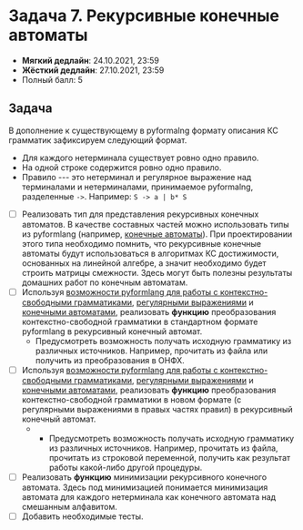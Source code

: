 # Задача 7. Рекурсивные конечные автоматы

* **Мягкий дедлайн**: 24.10.2021, 23:59
* **Жёсткий дедлайн**: 27.10.2021, 23:59
* Полный балл: 5

## Задача

В дополнение к существующему в pyformalng формату описания КС грамматик зафиксируем следующий формат.
- Для каждого нетерминала существует ровно одно правило.
- На одной строке содержится ровно одно правило.
- Правило --- это нетерминал и регулярное выражение над терминалами и нетерминалами, принимаемое pyformalng, разделенные ``` -> ```. Например: ``` S -> a | b* S ```

- [ ] Реализовать тип для представления рекурсивных конечных автоматов. В качестве составных частей можно использовать типы из pyformlang (например, [конечные автоматы](https://pyformlang.readthedocs.io/en/latest/usage.html#finite-automata)). При проектировании этого типа необходимо помнить, что рекурсивные конечные автоматы будут использоваться в алгоритмах КС достижимости, основанных на линейной алгебре, а значит необходимо будет строить матрицы смежности. Здесь могут быть полезны результаты домашних работ по конечным автоматам.
- [ ] Используя [возможности pyformlang для работы с контекстно-свободными грамматиками](https://pyformlang.readthedocs.io/en/latest/modules/context_free_grammar.html), [регулярными выражениями](https://pyformlang.readthedocs.io/en/latest/usage.html#regular-expression) и [конечными автоматами](https://pyformlang.readthedocs.io/en/latest/usage.html#finite-automata), реализовать **функцию** преобразования контекстно-свободной грамматики в стандартном формате pyformlang в рекурсивный конечный автомат.
  - Предусмотреть возможность получать исходную грамматику из различных источников. Например, прочитать из файла или получить из преобразования в ОНФХ.
- [ ] Используя [возможности pyformlang для работы с контекстно-свободными грамматиками](https://pyformlang.readthedocs.io/en/latest/modules/context_free_grammar.html), [регулярными выражениями](https://pyformlang.readthedocs.io/en/latest/usage.html#regular-expression) и [конечными автоматами](https://pyformlang.readthedocs.io/en/latest/usage.html#finite-automata), реализовать **функцию** преобразования контекстно-свободной грамматики в новом формате (с регулярными выражениями в правых частях правил) в рекурсивный конечный автомат.
  - - Предусмотреть возможность получать исходную грамматику из различных источников. Например, прочитать из файла, прочитать из строковой переменной, получить как результат работы какой-либо другой процедуры.
- [ ] Реализовать **функцию** минимизации рекурсивного конечного автомата. Здесь под минимизацией понимается минимизация автомата для каждого нетерминала как конечного автомата над смешанным алфавитом.
- [ ] Добавить необходимые тесты.
